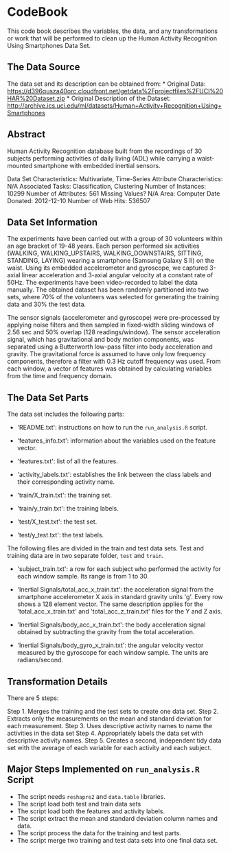 # CodeBook

This code book describes the variables, the data, and any transformations or work that will be performed to clean up the Human Activity Recognition Using Smartphones Data Set.

## The Data Source

The data set and its description can be obtained from:
	* Original Data: https://d396qusza40orc.cloudfront.net/getdata%2Fprojectfiles%2FUCI%20HAR%20Dataset.zip
	* Original Description of the Dataset: http://archive.ics.uci.edu/ml/datasets/Human+Activity+Recognition+Using+Smartphones

## Abstract

Human Activity Recognition database built from the recordings of 30 subjects performing activities of daily living (ADL) while carrying a waist-mounted smartphone with embedded inertial sensors.

Data Set Characteristics:	Multivariate, Time-Series
Attribute Characteristics:	N/A
Associated Tasks:			Classification, Clustering
Number of Instances:		10299
Number of Attributes:		561
Missing Values?				N/A
Area:						Computer
Date Donated:				2012-12-10
Number of Web Hits:			536507

 
## Data Set Information

The experiments have been carried out with a group of 30 volunteers within an age bracket of 19-48 years. Each person performed six activities (WALKING, WALKING_UPSTAIRS, WALKING_DOWNSTAIRS, SITTING, STANDING, LAYING) wearing a smartphone (Samsung Galaxy S II) on the waist. Using its embedded accelerometer and gyroscope, we captured 3-axial linear acceleration and 3-axial angular velocity at a constant rate of 50Hz. The experiments have been video-recorded to label the data manually. The obtained dataset has been randomly partitioned into two sets, where 70% of the volunteers was selected for generating the training data and 30% the test data. 

The sensor signals (accelerometer and gyroscope) were pre-processed by applying noise filters and then sampled in fixed-width sliding windows of 2.56 sec and 50% overlap (128 readings/window). The sensor acceleration signal, which has gravitational and body motion components, was separated using a Butterworth low-pass filter into body acceleration and gravity. The gravitational force is assumed to have only low frequency components, therefore a filter with 0.3 Hz cutoff frequency was used. From each window, a vector of features was obtained by calculating variables from the time and frequency domain.


## The Data Set Parts

The data set includes the following parts:

- 'README.txt':					instructions on how to run the ```run_analysis.R``` script.

- 'features_info.txt': 			information about the variables used on the feature vector.

- 'features.txt': 				list of all the features.

- 'activity_labels.txt': 		establishes the link between the class labels and their corresponding activity name.

- 'train/X_train.txt': 			the training set.

- 'train/y_train.txt': 			the training labels.

- 'test/X_test.txt': 			the test set.

- 'test/y_test.txt': 			the test labels.

The following files are divided in the train and test data sets. Test and training data are in two separate folder, ```test``` and ```train```.

- 'subject_train.txt': 	a row for each subject who performed the activity for each window sample. Its range is from 1 to 30.

- 'Inertial Signals/total_acc_x_train.txt': the acceleration signal from the smartphone accelerometer X axis in standard gravity units 'g'. Every row shows a 128 element vector. The same description applies for the 'total_acc_x_train.txt' and 'total_acc_z_train.txt' files for the Y and Z axis.

- 'Inertial Signals/body_acc_x_train.txt': the body acceleration signal obtained by subtracting the gravity from the total acceleration.

- 'Inertial Signals/body_gyro_x_train.txt': the angular velocity vector measured by the gyroscope for each window sample. The units are radians/second.


## Transformation Details

There are 5 steps:

Step 1. Merges the training and the test sets to create one data set.
Step 2. Extracts only the measurements on the mean and standard deviation for each measurement.
Step 3. Uses descriptive activity names to name the activities in the data set
Step 4. Appropriately labels the data set with descriptive activity names.
Step 5. Creates a second, independent tidy data set with the average of each variable for each activity and each subject.

## Major Steps Implemented on ```run_analysis.R``` Script

* The script needs ```reshapre2``` and ```data.table``` libraries.
* The script load both test and train data sets
* The script load both the features and activity labels.
* The script extract the mean and standard deviation column names and data.
* The script process the data for the training and test parts.
* The script merge two training and test data sets into one final data set.
